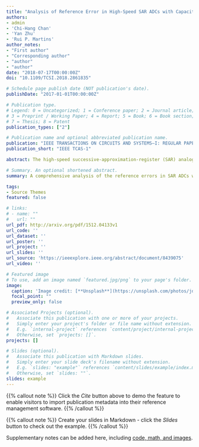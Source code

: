 ```yaml
---
title: "Analysis of Reference Error in High-Speed SAR ADCs with Capacitive DAC"
authors:
- admin
- 'Chi-Hang Chan'
- 'Yan Zhu'
- 'Rui P. Martins'
author_notes:
- "First author"
- "Corresponding author"
- "author"
- "author"
date: "2018-07-17T00:00:00Z"
doi: "10.1109/TCSI.2018.2861835"

# Schedule page publish date (NOT publication's date).
publishDate: "2017-01-01T00:00:00Z"

# Publication type.
# Legend: 0 = Uncategorized; 1 = Conference paper; 2 = Journal article;
# 3 = Preprint / Working Paper; 4 = Report; 5 = Book; 6 = Book section;
# 7 = Thesis; 8 = Patent
publication_types: ["2"]

# Publication name and optional abbreviated publication name.
publication: "IEEE TRANSACTIONS ON CIRCUITS AND SYSTEMS–I: REGULAR PAPERS"
publication_short: "IEEE TCAS-1"

abstract: The high-speed successive-approximation-register (SAR) analog-to-digital converters (ADCs) rely on the switched capacitive digital-to-analog converter (CDAC) to perform the fast transition, which causes voltage ripples at the output of the reference circuits. Such ripples lead to the reference error that eventually prolongs the time for DAC settling. To minimize such error with a short available time, it either demands a power-hungry reference buffer or large die area for the decoupling. In this paper, we offer a comprehensive analysis of the reference errors in SAR ADCs with a practical reference network circuit (RNC) in consideration. A circuit model is developed in order to quantify the error amplitude for the critical DAC settling condition. Based on the proposed model, the settling behavior of the DAC with reference buffer can be precisely characterized, leading to a better understanding about the design tradeoff of the RNC. Finally, the developed model is verified by both circuit level simulations and measurement results.

# Summary. An optional shortened abstract.
summary: A comprehensive analysis of the reference errors in SAR ADCs with a practical reference network circuit (RNC) in consideration.

tags:
- Source Themes
featured: false

# links:
# - name: ""
#   url: ""
url_pdf: http://arxiv.org/pdf/1512.04133v1
url_code: ''
url_dataset: ''
url_poster: ''
url_project: ''
url_slides: ''
url_source: 'https://ieeexplore.ieee.org/abstract/document/8439075'
url_video: ''

# Featured image
# To use, add an image named `featured.jpg/png` to your page's folder. 
image:
  caption: 'Image credit: [**Unsplash**](https://unsplash.com/photos/jdD8gXaTZsc)'
  focal_point: ""
  preview_only: false

# Associated Projects (optional).
#   Associate this publication with one or more of your projects.
#   Simply enter your project's folder or file name without extension.
#   E.g. `internal-project` references `content/project/internal-project/index.md`.
#   Otherwise, set `projects: []`.
projects: []

# Slides (optional).
#   Associate this publication with Markdown slides.
#   Simply enter your slide deck's filename without extension.
#   E.g. `slides: "example"` references `content/slides/example/index.md`.
#   Otherwise, set `slides: ""`.
slides: example
---
```


{{% callout note %}}
Click the *Cite* button above to demo the feature to enable visitors to import publication metadata into their reference management software.
{{% /callout %}}

{{% callout note %}}
Create your slides in Markdown - click the *Slides* button to check out the example.
{{% /callout %}}

Supplementary notes can be added here, including [code, math, and images](https://wowchemy.com/docs/writing-markdown-latex/).
